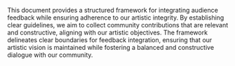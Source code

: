 

This document provides a structured framework for integrating audience feedback while ensuring adherence to our artistic integrity. By establishing clear guidelines, we aim to collect community contributions that are relevant and constructive, aligning with our artistic objectives. The framework delineates clear boundaries for feedback integration, ensuring that our artistic vision is maintained while fostering a balanced and constructive dialogue with our community.